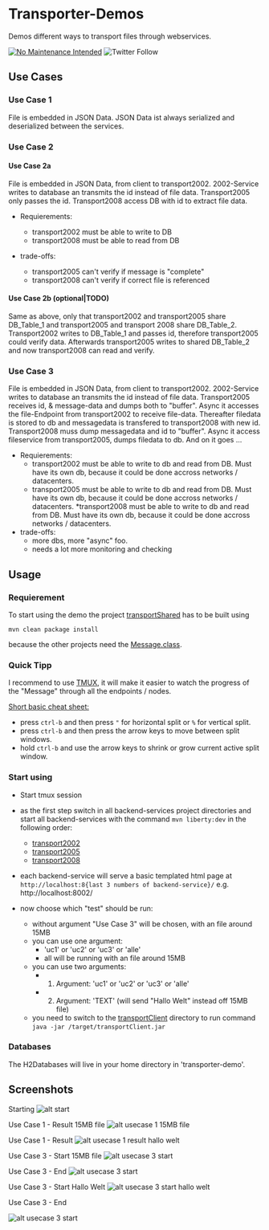 
# Transporter-Demos
 Demos different ways to transport files through webservices.

[![No Maintenance Intended](http://unmaintained.tech/badge.svg)](http://unmaintained.tech/)
![Twitter Follow](https://img.shields.io/twitter/follow/b_st1?style=social)
## Use Cases

### Use Case 1
 File is embedded in JSON Data. JSON Data ist always serialized and deserialized between the services.

### Use Case 2

#### Use Case 2a
 File is embedded in JSON Data, from client to transport2002. 2002-Service writes to database an transmits the id instead of file data. Transport2005 only passes the id. Transport2008 access DB with id to extract file data. 
 * Requierements: 
    * transport2002 must be able to write to DB
    * transport2008 must be able to read from DB

* trade-offs:
    * transport2005 can't verify if message is "complete"
    * transport2008 can't verify if correct file is referenced

#### Use Case 2b (optional|TODO)
Same as above, only that transport2002 and transport2005 share DB_Table_1 and transport2005 and transport 2008 share DB_Table_2. 
Transport2002 writes to DB_Table_1 and passes id, therefore transport2005 could verify data. Afterwards transport2005 writes to shared DB_Table_2 and now transport2008 can read and verify.


### Use Case 3
 File is embedded in JSON Data, from client to transport2002. 2002-Service writes to database an transmits the id instead of file data. Transport2005 receives id, & message-data and dumps both to "buffer". Async it accesses the file-Endpoint from transport2002 to receive file-data. Thereafter filedata is stored to db and messagedata is transfered to transport2008 with new id.  Transport2008 muss dump messagedata and id to "buffer". Async it access fileservice from transport2005, dumps filedata to db. And on it goes ...
 * Requierements: 
    * transport2002 must be able to write to db and read from DB. Must have its own db, because it could be done accross networks / datacenters.
    * transport2005 must be able to write to db and read from DB. Must have its own db, because it could be done accross networks / datacenters.
     *transport2008 must be able to write to db and read from DB. Must have its own db, because it could be done accross networks / datacenters.
* trade-offs:
    * more dbs, more "async" foo.
    * needs a lot more monitoring and checking

## Usage

### Requierement

To start using the demo the project [transportShared](/transportShared/README.md) has to be built using
``` maven
mvn clean package install
```
because the other projects need the [Message.class](/transportShared/src/main/java/de/basgrau/transporter/shared/model/Message.java).

### Quick Tipp
I recommend to use [TMUX](https://github.com/tmux/tmux/wiki), it will make it easier to watch the progress of the "Message" through all the endpoints / nodes.

<u>Short basic cheat sheet:</u>
* press ```ctrl-b``` and then press ```"``` for horizontal split or ```%``` for vertical split.
* press ```ctrl-b``` and then press the arrow keys to move between split windows.
* hold ```ctrl-b``` and use the arrow keys to shrink or grow current active split window.

### Start using

* Start tmux session
* as the first step switch in all backend-services project directories and start all backend-services with the command ``` mvn liberty:dev ``` in the following order:
    * [transport2002](/transport2002/readme.md)
    * [transport2005](/transport2005/readme.md)
    * [transport2008](/transport2008/readme.md)
    
* each backend-service will serve a basic templated html page at ```http://localhost:8{last 3 numbers of backend-service}/``` e.g. http://localhost:8002/

* now choose which "test" should be run:
    * without argument "Use Case 3" will be chosen, with an file around 15MB
    * you can use one argument:
        * 'uc1' or 'uc2' or 'uc3' or 'alle'
        * all will be running with an file around 15MB
    * you can use two arguments:
        * 1. Argument: 'uc1' or 'uc2' or 'uc3' or 'alle'
        * 2. Argument: 'TEXT' (will send "Hallo Welt" instead off 15MB file)
    * you need to switch to the [transportClient](/transportClient/README.md) directory to run command ``` java -jar /target/transportClient.jar ```

### Databases
The H2Databases will live in your home directory in 'transporter-demo'.

## Screenshots

Starting
![alt start](images/Start.png "Start")

Use Case 1 - Result 15MB file
![alt usecase 1 15MB file](images/UC1.png "Start")

Use Case 1 - Result
![alt usecase 1 result hallo welt](images/UC1_halloWelt.png "Start")

Use Case 3 - Start 15MB file
![alt usecase 3 start](images/UC3_Start.png "Start")

Use Case 3 - End
![alt usecase 3 start](images/UC3_End.png "Start")

Use Case 3 - Start Hallo Welt
![alt usecase 3 start hallo welt](images/UC3_HalloWelt.png "Start")

Use Case 3 - End

![alt usecase 3 start](images/UC3_HalloWelt_Browser.png "Start")
